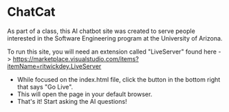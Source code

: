 # ChatCat

As part of a class, this AI chatbot site was created to serve people interested in the Software Engineering program at the University of Arizona.

To run this site, you will need an extension called "LiveServer" found here -> https://marketplace.visualstudio.com/items?itemName=ritwickdey.LiveServer
    
- While focused on the index.html file, click the button in the bottom right that says "Go Live".        
- This will open the page in your default browser.
- That's it! Start asking the AI questions!
